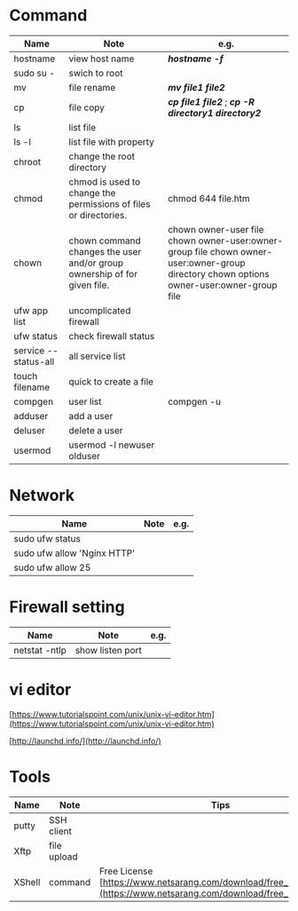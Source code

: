 # Command

|Name|Note|e.g.|
|---|---|---|
|hostname|view host name| ***hostname -f***|
|sudo su -|swich to root|
|mv|file rename|***mv file1 file2***|
|cp|file copy|***cp file1 file2*** ; ***cp -R directory1 directory2***|
|ls|list file|
|ls -l| list file with property|
|chroot|change the root directory|
|chmod| chmod is used to change the permissions of files or directories.|chmod 644 file.htm |
|chown|chown command changes the user and/or group ownership of for given file.|chown owner-user file  chown owner-user:owner-group file chown owner-user:owner-group directory chown options owner-user:owner-group file|
|ufw app list| uncomplicated firewall|
|ufw status|check firewall status|
|service --status-all|all service list|
|touch filename| quick to create a file|
|compgen| user list|compgen -u|
|adduser|add a user|
|deluser|delete a user|
|usermod|usermod -l newuser olduser|

# Network
|Name|Note|e.g.|
|---|---|---|
|sudo ufw status|
|sudo ufw allow 'Nginx HTTP'|
|sudo ufw allow 25|

# Firewall setting
|Name|Note|e.g.|
|---|---|---|
|netstat -ntlp| show listen port|

# vi editor

[https://www.tutorialspoint.com/unix/unix-vi-editor.htm](https://www.tutorialspoint.com/unix/unix-vi-editor.htm)

[http://launchd.info/](http://launchd.info/)

# Tools

|Name|Note|Tips|
|---|---|---|
|putty|SSH client|
|Xftp|file upload|
|XShell|command| Free License [https://www.netsarang.com/download/free_license.html](https://www.netsarang.com/download/free_license.html)

